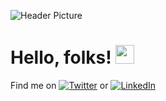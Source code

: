 ![Header Picture](https://pbs.twimg.com/profile_banners/1059607103470395392/1598854114/1500x500)

# Hello, folks! <img src="https://raw.githubusercontent.com/MartinHeinz/MartinHeinz/master/wave.gif" width="30px">

Find me on [![Twitter][1.2]][1] or [![LinkedIn][2.2]][2]

[1.2]: http://i.imgur.com/wWzX9uB.png (twitter icon without padding)
[2.2]: https://raw.githubusercontent.com/MartinHeinz/MartinHeinz/master/linkedin-3-16.png (LinkedIn icon without padding)

[1]: https://twitter.com/nferdazel
[2]: https://www.linkedin.com/in/fredianto
